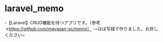 # laravel_memo
-【Laravel】CRUD機能を持つアプリです。（参考→https://github.com/mayasan-sc/memo）
-~ほぼ写経で作りました。お許しください~
